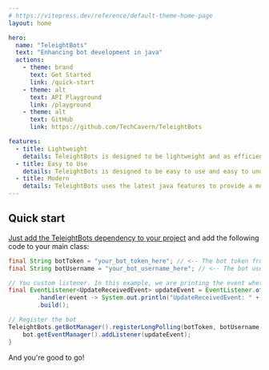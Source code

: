 ```yaml
---
# https://vitepress.dev/reference/default-theme-home-page
layout: home

hero:
  name: "TeleightBots"
  text: "Enhancing bot development in java"
  actions:
    - theme: brand
      text: Get Started
      link: /quick-start
    - theme: alt
      text: API Playground
      link: /playground
    - theme: alt
      text: GitHub
      link: https://github.com/TechCavern/TeleightBots

features:
  - title: Lightweight
    details: TeleightBots is designed to be lightweight and as efficient as possible.
  - title: Easy to Use
    details: TeleightBots is designed to be easy to use and easy to understand.
  - title: Modern
    details: TeleightBots uses the latest java features to provide a more flexible and modern experience.
---
```



## Quick start

[Just add the TeleightBots dependency to your project](quick-start#dependencies) and add the following code to your main class:

```java
final String botToken = "your_bot_token_here"; // <-- The bot token from @BotFather
final String botUsername = "your_bot_username_here"; // <-- The bot username

// You custom listener. In this example, we are printing the event whether a generic update is received.
final EventListener<UpdateReceivedEvent> updateEvent = EventListener.ofBuilder(UpdateReceivedEvent.class)
        .handler(event -> System.out.println("UpdateReceivedEvent: " + event.bot().getBotUsername() + " -> " + event))
        .build();

// Register the bot
TeleightBots.getBotManager().registerLongPolling(botToken, botUsername, bot -> {
    bot.getEventManager().addListener(updateEvent);
}
```

And you're good to go!

